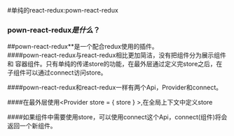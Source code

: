 
#单纯的react-redux:pown-react-redux

### pown-react-redux*是什么*？
##pown-react-redux**是一个配合redux使用的插件。    
####pown-react-redux与react-redux相比更加简洁，没有把组件分为展示组件和  容器组件。只有单纯的传递store的功能，在最外层通过<Provider></Provider>定义完store之后，在子组件可以通过connect访问store。 
  
  
####pown-react-redux和react-redux一样有两个Api，Provider和connect。

####在最外层使用<Provider store = { store } ></Provider>,在全局上下文中定义store

####如果组件中需要使用store，可以使用connect这个Api，connect(组件)将会返回一个新组件。